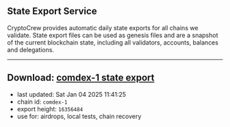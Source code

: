 ## State Export Service
CryptoCrew provides automatic daily state exports for all chains we validate. State export files can be used as genesis files and are a snapshot of the current blockchain state, including all validators, accounts, balances and delegations.

---
**Download: [comdex-1 state export](https://dl-eu2.ccvalidators.com/SERVICE/comdex/comdex-1_export_16356484.json)**
---

- last updated: Sat Jan 04 2025 11:41:25
- chain id: `comdex-1`
- export height: `16356484`
- use for: airdrops, local tests, chain recovery
